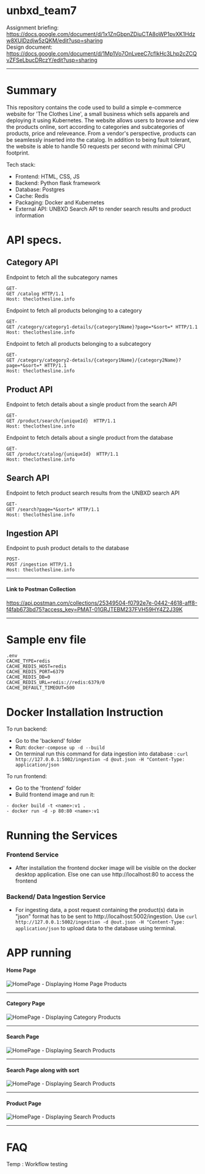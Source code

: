 # unbxd_team7
Assignment briefing: https://docs.google.com/document/d/1x1ZnGbpnZDiuCTA8oWP1pvXK1Hdzw8XUlDzdjw5zQKM/edit?usp=sharing <br>
Design document: https://docs.google.com/document/d/1Mp1Vo7OnLveeC7cfIkHc3Lhp2cZCQvZFSeLbucDRczY/edit?usp=sharing <br>
<hr/>

# Summary
This repository contains the code used to build a simple e-commerce website for 'The Clothes Line', a small business which sells apparels and deploying it using Kubernetes. The website allows users to browse and view the products online, sort according to categories and subcategories of products, price and releveance. From a vendor's perspective, products can be seamlessly inserted into the catalog. In addition to being fault tolerant, the website is able to handle 50 requests per second with minimal CPU footprint. 

Tech stack:
- Frontend: HTML, CSS, JS
- Backend: Python flask framework
- Database: Postgres
- Cache: Redis
- Packaging: Docker and Kubernetes
- External API: UNBXD Search API to render search results and product information 


# API specs.

## Category API
Endpoint to fetch all the subcategory names
```
GET-
GET /catalog HTTP/1.1
Host: theclothesline.info
```
Endpoint to fetch all products belonging to a category
```
GET-
GET /category/category1-details/{category1Name}?page=*&sort=* HTTP/1.1
Host: theclothesline.info
```

Endpoint to fetch all products belonging to a subcategory
```
GET-
GET /category/category2-details/{category1Name}/{category2Name}?page=*&sort=* HTTP/1.1
Host: theclothesline.info
```

## Product API
Endpoint to fetch details about a single product from the search API
```
GET-
GET /product/search/{uniqueId}  HTTP/1.1
Host: theclothesline.info
```
Endpoint to fetch details about a single product from the database
```
GET-
GET /product/catalog/{uniqueId}  HTTP/1.1
Host: theclothesline.info
```


## Search API
Endpoint to fetch product search results from the UNBXD search API
```
GET-
GET /search?page=*&sort=* HTTP/1.1
Host: theclothesline.info
```

## Ingestion API
Endpoint to push product details to the database
```
POST-
POST /ingestion HTTP/1.1
Host: theclothesline.info
```
<hr/>

#### Link to Postman Collection

<href> https://api.postman.com/collections/25349504-f0792e7e-0442-4618-aff8-f4fab673bd75?access_key=PMAT-01GRJTEBM237FVH59HY4Z2J39K <href/>

<hr/>

# Sample env file
```
.env
CACHE_TYPE=redis
CACHE_REDIS_HOST=redis
CACHE_REDIS_PORT=6379
CACHE_REDIS_DB=0
CACHE_REDIS_URL=redis://redis:6379/0
CACHE_DEFAULT_TIMEOUT=500
```


# Docker Installation Instruction
To run backend:
- Go to the 'backend' folder
- Run: `docker-compose up -d --build`
- On terminal run this command for data ingestion into database :
        ```curl http://127.0.0.1:5002/ingestion -d @out.json -H "Content-Type: application/json```


To run frontend:
- Go to the 'frontend' folder
- Build frontend image and run it:
```
- docker build -t <name>:v1 . 
- docker run -d -p 80:80 <name>:v1
```

# Running the Services
### Frontend Service
- After installation the frontend docker image will be visible on the docker desktop application. Else one can use <href>http://localhost:80 </href> to access the frontend

### Backend/ Data Ingestion Service
- For ingesting data, a post request containing the product(s) data in "json" format has to be sent to <href>http://localhost:5002/ingestion</href>. 
Use  ```curl http://127.0.0.1:5002/ingestion -d @out.json -H "Content-Type: application/json``` to upload data to the database using terminal.


# APP running
#### Home Page
![HomePage - Displaying Home Page Products](images/BasePage.png)
<hr/>

#### Category Page
![HomePage - Displaying Category Products](images/CategoryFunctionality.png)
<hr/>

#### Search Page
![HomePage - Displaying Search Products](images/SearchFunctionality.png)
<hr/>

#### Search Page along with sort
![HomePage - Displaying Search Products](images/SearchPlusSortFunbctionality.png)
<hr/>

#### Product Page
![HomePage - Displaying Search Products](images/ProductPage.png)
<hr/>

# FAQ
Temp : Workflow testing